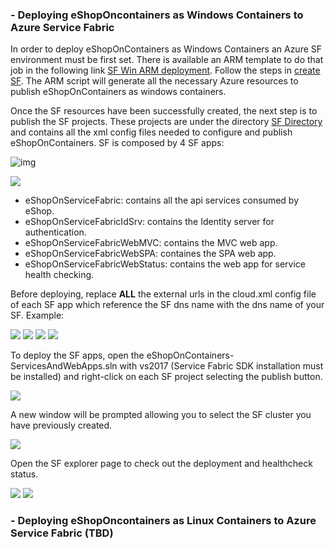 ### - Deploying eShopOncontainers as Windows Containers to Azure Service Fabric

In order to deploy eShopOnContainers as Windows Containers an Azure SF environment must be first set. There is available an ARM template to do that job in the following link [SF Win ARM deployment](https://github.com/dotnet-architecture/eShopOnContainers/tree/eShopOnServiceFabric-Win/deploy/az/servicefabric/WindowsContainers). Follow the steps in [create SF](https://github.com/dotnet-architecture/eShopOnContainers/blob/eShopOnServiceFabric-Win/deploy/az/servicefabric/WindowsContainers/readme.md). 
The ARM script will generate all the necessary Azure resources to publish eShopOnContainers as windows containers.

Once the SF resources have been successfully created, the next step is to publish the SF projects. These projects are under the directory [SF Directory](https://github.com/dotnet-architecture/eShopOnContainers/tree/eShopOnServiceFabric-Win/ServiceFabric) and contains all the xml config files needed to configure and publish eShopOnContainers. SF is composed by 4 SF apps:

![img](img/sf/sf-directory.png)

<img src="img/sf/sf-directory.png">

- eShopOnServiceFabric: contains all the api services consumed by eShop.
- eShopOnServiceFabricIdSrv: contains the Identity server for authentication.
- eShopOnServiceFabricWebMVC: contains the MVC web app.
- eShopOnServiceFabricWebSPA: containes the SPA web app.
- eShopOnServiceFabricWebStatus: contains the web app for service health checking.

Before deploying, replace **ALL** the external urls in the cloud.xml config file of each SF app which reference the SF dns name with the dns name of your SF. Example:

<img src="img/sf/cloud-config.png">

<img src="img/sf/cloud-config-idsrv.png">

<img src="img/sf/cloud-config-spa.png">

<img src="img/sf/cloud-config-mvc.png">

To deploy the SF apps, open the eShopOnContainers-ServicesAndWebApps.sln with vs2017 (Service Fabric SDK installation must be installed) and right-click on each SF project selecting the publish button. 

<img src="img/sf/publish-button.png">

A new window will be prompted allowing you to select the SF cluster you have previously created.

<img src="img/sf/publish-window.png">

Open the SF explorer page to check out the deployment and healthcheck status.

<img src="img/sf/explorer-apps-status.png">

<img src="img/sf/explorer-deployment-status.png">

### - Deploying eShopOncontainers as Linux Containers to Azure Service Fabric (TBD)